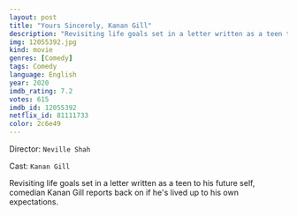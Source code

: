 ```yaml
---
layout: post
title: "Yours Sincerely, Kanan Gill"
description: "Revisiting life goals set in a letter written as a teen to his future self, comedian Kanan Gill reports back on if he's lived up to his own expectations..."
img: 12055392.jpg
kind: movie
genres: [Comedy]
tags: Comedy 
language: English
year: 2020
imdb_rating: 7.2
votes: 615
imdb_id: 12055392
netflix_id: 81111733
color: 2c6e49
---
```

Director: `Neville Shah`  

Cast: `Kanan Gill` 

Revisiting life goals set in a letter written as a teen to his future self, comedian Kanan Gill reports back on if he's lived up to his own expectations.